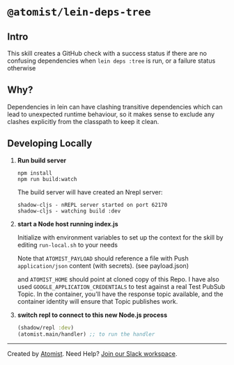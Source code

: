 # `@atomist/lein-deps-tree`

## Intro 

This skill creates a GitHub check with a success status if there are no confusing dependencies when `lein deps :tree` is run, or a failure status otherwise

## Why?

Dependencies in lein can have clashing transitive dependencies which can lead to unexpected runtime behaviour, so it makes sense to exclude any clashes explicitly from the classpath to keep it clean.

## Developing Locally

1.  **Run build server**

    ```shell
    npm install
    npm run build:watch
    ```

    The build server will have created an Nrepl server:

    ```shell
    shadow-cljs - nREPL server started on port 62170
    shadow-cljs - watching build :dev
    ```

2.  **start a Node host running index.js**

    Initialize with environment variables to set up the context for the skill by editing `run-local.sh` to your needs

    Note that `ATOMIST_PAYLOAD` should reference a file with Push `application/json` content (with secrets). (see payload.json)

    and `ATOMIST_HOME` should point at cloned copy of this Repo. I have also used `GOOGLE_APPLICATION_CREDENTIALS`
    to test against a real Test PubSub Topic. In the container, you'll have the response topic available, and
    the container identity will ensure that Topic publishes work.

3.  **switch repl to connect to this new Node.js process**

    ```clojure
    (shadow/repl :dev)
    (atomist.main/handler) ;; to run the handler
    ```

---

Created by [Atomist][atomist].
Need Help? [Join our Slack workspace][slack].

[atomist]: https://atomist.com/ "Atomist - How Teams Deliver Software"
[slack]: https://join.atomist.com/ "Atomist Community Slack"


